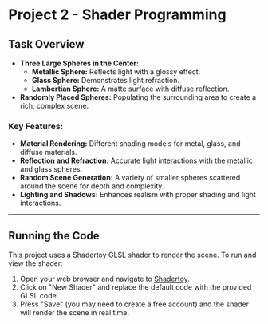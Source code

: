 # Project 2 - Shader Programming

## Task Overview
- **Three Large Spheres in the Center:**
  - **Metallic Sphere:** Reflects light with a glossy effect.
  - **Glass Sphere:** Demonstrates light refraction.
  - **Lambertian Sphere:** A matte surface with diffuse reflection.
- **Randomly Placed Spheres:** Populating the surrounding area to create a rich, complex scene.

### Key Features:
- **Material Rendering:** Different shading models for metal, glass, and diffuse materials.
- **Reflection and Refraction:** Accurate light interactions with the metallic and glass spheres.
- **Random Scene Generation:** A variety of smaller spheres scattered around the scene for depth and complexity.
- **Lighting and Shadows:** Enhances realism with proper shading and light interactions.

---

## Running the Code
This project uses a Shadertoy GLSL shader to render the scene. To run and view the shader:

1. Open your web browser and navigate to [Shadertoy](https://www.shadertoy.com).
2. Click on "New Shader" and replace the default code with the provided GLSL code.
3. Press "Save" (you may need to create a free account) and the shader will render the scene in real time.

